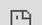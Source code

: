 ```yaml
---
layout: post
date:   2020-01-01
image: "/conflict_urbanism_sp2020/images/karbunfunkcio_thumbnail.JPG"
title:  "__karbonfunkc.io__"
author: "Frank Mandell, Kate McNamara, Max St. Pierre, Grace Alli"
---
```



  

![description of image](/conflict_urbanism_sp2020/images/Karbun_ImagesforStory/Splashpage_TIST sites.jpg)
  *Source: TIST sites, Tanzania, courtesy of Digitalglobe*

  <br/>
  <br/>

#### What are carbon offsets?   

Carbon offsets are a form of trade; they are a reduction in emissions of carbon dioxide or other greenhouse gases (GHG) made in order to compensate for emissions made elsewhere. When you buy an offset, you fund projects that reduce GHG emissions. These projects might include tree-planting, restoring forests, or increasing the energy efficiency of buildings. In an effort to combat climate change, individuals and companies can trade, or rather purchase offsets to assuage guilt, supposedly reduce their carbon footprint, and build up their green image.  
  <br/>
  <br/>

![description of image](/conflict_urbanism_sp2020/images/Karbun_ImagesforStory/carbonfund.PNG)
  *Source: [carbonfund.org](https://carbonfund.org/)*  
  
  <br/>
  <br/>

> "The website is the primary tool for carbon-offset firms...The aesthetic is usually spare, lots of white space and green lettering, with photos of towering windmills and resplendent banks of solar panels. The electronic pages are accented with what most people imagine when they think of nature: radiant flowers, waves crashing ashore, thickets of trees."  
>Heather Rogers, *Green Gone Wrong: Dispatches from the Front Lines of Eco-Capitalism*  
  
  <br/>
  <br/>

  
#### What is a carbon credit?  

A carbon credit is a generic term for any tradable certificate or permit representing the right to emit one tonne of carbon dioxide or other greenhouse gas with an equivalent to one tonne of carbon dioxide. (tCO2e)
  <br/>
- Carbon credits were devised as a market-oriented mechanism to reduce the emission of greenhouse gases into the atmosphere.  
- As noted, a carbon credit is equal to one ton of hydrocarbon fuel. According to the Environmental Defense Fund, that is the equivalent of a 2,400-mile drive in terms of carbon dioxide emissions.  
- Companies or nations are allotted a certain number of credits and may trade them to help balance total worldwide emissions.  
  <br/>

*Source: 
[Investopedia.com](https://www.investopedia.com/terms/c/carbon_credit.asp)*

  <br/>
  <br/>


#### Where did they come from? A brief history of carbon offsets   

In 1992-94, the dangers of greenhouse gas emissions as a result of anthropogenic activity, were explicitly formalized with the creation of the United Nations Framework Convention on Climate Change (UNFCCC).*1* The statement structured the culpability of “developed nations” as the largest contributors to climate change, and suggested an international economic framework that would fund carbon sink projects in all signatory countries.  
  <br/>
This financial legislation was later formalized in the Kyoto Protocol (1998), by designating specific obligations to developed countries,*2*  and introducing the means by which equivalent emissions could be traded in order to fulfill commitments.  
  <br/>
The Paris agreement of 2015 introduced a new ecological and financial protocol that followed suit. Under Article 6, a series of policies allowed the emissions trading market to expand to the “developing” nations, suggesting the use of internationally transferred mitigation outcomes towards nationally determined contributions”. This became the norm, formally shifting the platform to investment in projects based in “developing” nations, as an ecological capital colonialism.    
  
  <br/>

![description of image](/conflict_urbanism_sp2020/images/Karbun_ImagesforStory/paris_agreement_article 6 highlight.jpg)
*Source: UNFCC Paris Agreement, Article 6, 12 December 2015, in accordance with article 21*

In 2017, the US withdrew from the Paris agreement, in what is seen as a signature Trump action, but is actually consistent with the US position of economic strength over ecological commitments since the 1997 Byrd-Hagel Resolution.*3* This removal of a formal commitment enables the private emissions trading market in the US to blossom, outside of any central regulatory or government entity. As such, the market is constructed around a moral obligation or ecological conscience of consumer actions. “Carbon Offsets” as we know them, become a series of one-time payments, an unregulated vehicle for individuals and corporations to attempt to displace their obligation toward sustainability.  
  <br/>
Every year Larry Fink, CEO of BlackRock, Inc., writes the single most anticipated piece of writing by the global financial community. This year, the theme was climate change. Released in January 2020, Fink states BlackRock would reconsider investing in any company that doesn’t take sustainability seriously. Fearing divestment, companies like Delta, Amazon, and Microsoft, have turned to large scale carbon emissions programs (and other ecological investment initiatives), as a compulsion to ensure continued investment. Fink acts not out of conscience, but because the greatest risk to the market economy is climate instability.  
  <br/>
The result is an emissions trading market incentivized by threats of financial divestment and fear of market destabilization. With no government oversight, it leads to a condition of often unverified, potentially corrupt projects that may or may not exist.  
  <br/>
  *1. As stated, the initial objective of the convention was to create a framework “to achieve, in accordance with the relevant provisions of the Convention, stabilization of greenhouse gas concentrations in the atmosphere at a level that would prevent dangerous anthropogenic interference with the climate system” (UNFCCC, 9)*  
  *2. Referred to as Annex 1 countries.*  
  *3. The Byrd–Hagel Resolution was a United States Senate Resolution stating that the US should not sign a climate treaty that would 'mandate new commitments to limit or reduce greenhouse gas emissions for the Annex 1 Parties, unless ...[it]... also mandates new specific scheduled commitments to limit or reduce greenhouse gas emissions for Developing Country Parties within the same compliance period', or would result in serious harm to the economy of the United States. This effectively prohibited the US from ratifying the Kyoto Protocol.*
  <br/>
  <br/>

![description of image](/conflict_urbanism_sp2020/images/Karbun_ImagesforStory/Blackrock 6.jpg)
*Source: Photograph by Scott Eells - Bloomberg via Getty Images*  
  
  <br/>
  <br/>
  
#### CASE 1: Delta to TIST   

In response to Fink’s letter, Delta Airlines 4 , vows 50% carbon neutrality by 2050, and makes a first investment of $100,000 to purchase carbon offsets for flights to and from Las Vegas, during the 2020 Consumer Electronic Show. Despite claims of transparency, the money travels through opaque channels, from dense urban centres to remote agricultural territories, passing through CAAC3, Grow Clean Air, I4EI4, TIST5, and others.  
<br/>

By tracing the flow of capital inside carbon offset programs, we expose the space between claim and action. Our objective is to make legible, visible, and transparent the vocabulary of spatial and financial practices mobilized in the name of carbon emissions reduction. Through CASE 01, we will trace the flow of money from the Delta Airlines to remote agricultural territories, passing through carbon offset vendors and US christian missionary tree planting pyramid schemes.  


![description of image](/conflict_urbanism_sp2020/images/Karbun_ImagesforStory/Flows4_Artboard 1.png)  

<div class="iframe-column"><iframe src="https://frankmandell.github.io/TIST_story_map01" style="position:absolute;top:0;left:-50;width:100%;height:200%;" frameborder="0"></iframe></div>

  <br/>
  <br/>
  <br/>
  <br/>
  <br/>
  <br/>
  <br/>
  <br/>
  <br/>
  <br/>
  <br/>
  <br/>
  <br/>
  <br/>
  <br/>
  <br/>
  <br/>
  <br/>
  <br/>
  <br/>
  <br/>
  <br/>
  <br/>
CAAC is one of the oldest carbon vendors in the US, started in 1993, and TIST’s activities seem simple: the planting of trees as a carbon sink. However, the details of organizational structure, regulation, and practice, suggest many trees are not planted, group members may not be paid for efforts, and the claimed carbon emissions reductions may be falsified. Both the opacity of practice and the valuation of trees to an emissions market are fundamental to building a tactical vocabulary of emissions trading oversight.  

  <br/>
  <br/>

__"The trees are almost like a bank" (02:25)__
    
<div class="iframe-column"><iframe src="https://player.vimeo.com/video/15880359?title=0&byline=0&portrait=0" style="position:absolute;top:0;left:0;width:100%;height:100%;" frameborder="0"></iframe></div> 
  *Source: TIST.org, Ripple Images*  
  
  <br/>
  <br/>

Using TIST geo-coordinates for thousands of member small groups’ afforestation efforts in Tanzania, we both visualize the financialization of nature by emissions trading, and reveal the machinations of Delta’s offsetting: how funds travel internationally when there is a lack of national regulation and transparency.  
  <br/>
We aim to expand this map to include all TIST afforestation efforts in the four countries where these programs exist - Tanzania, Kenya, Uganda, and India. We also aim to imbed higher resolution imagery and raster tiles to the map which will allow us to compare and validate TIST grove data with more precise ground imagery.  
  <br/>
Currently, the map shows every audited TIST tree planting site in Tanzania. The map can be viewed in three lenses, one showing the financialization of trees, and two that allow you to see the structure of the tree planting organizations- Small Groups of farmers that report to a Group Cluster. The monetary value of the trees is based on the recent valuation of forestry carbon credits at $5.10 / tCO2e, multiplied by the number of trees, and the age of the trees in the grove.  

  <br/>
  <br/>
  
  
<div class="iframe-column"><iframe src="https://frankmandell.github.io/TIST_final_map01" style="position:absolute;top:0;left:0;width:100%;height:200%;" frameborder="0"></iframe></div>

  <br/>
  <br/>

#### About Us 

__karbonfunkc__.io is a climate activist research collective. We are concerned with the future accountability of climate finance, at a time where global mitigation of carbon emissions often overlooks the precarious economic flows that facilitate them. We identify the dangers of carbon offsetting, in the way it enables corporate actors to claim ecological reparation while continuing to practice environmentally detrimental actions. Our work visualizes the expanded financial investment system of emissions trading and the US’s international footprint for emissions mitigation. By tracing the flow of capital inside carbon offset programs, we expose the space between claim and action. Our objective is to make legible, visible, and transparent the vocabulary of spatial and financial practices mobilized in the name of carbon emissions reduction. Through the creation of a web platform, we will create an original, undocumented and urgent body of spatial research that publicizes flows of carbon capital, in order to hold greenwashing corporations and investors accountable.

  <br/>
  <br/>

#### Citations 